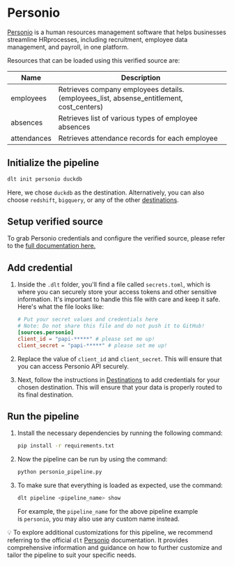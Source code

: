 # Personio

[Personio](https://personio.de/) is a human resources management software that helps businesses 
streamline HRprocesses, including recruitment, employee data management, and payroll, in one 
platform.

Resources that can be loaded using this verified source are:

| Name        | Description                                                                              |
|-------------|------------------------------------------------------------------------------------------|
| employees   | Retrieves company employees details. (employees_list, absense_entitlement, cost_centers) |
| absences    | Retrieves list of various types of employee absences                                     |
| attendances | Retrieves attendance records for each employee                                           |

## Initialize the pipeline

```bash
dlt init personio duckdb
```

Here, we chose `duckdb` as the destination. Alternatively, you can also choose `redshift`,
`bigquery`, or any of the other [destinations](https://dlthub.com/docs/dlt-ecosystem/destinations/).

## Setup verified source

To grab Personio credentials and configure the verified source, please refer to the
[full documentation here.](https://dlthub.com/docs/dlt-ecosystem/verified-sources/personio#grab-credentials)

## Add credential

1. Inside the `.dlt` folder, you'll find a file called `secrets.toml`, which is where you can
   securely store your access tokens and other sensitive information. It's important to handle this
   file with care and keep it safe. Here's what the file looks like:

   ```toml
   # Put your secret values and credentials here
   # Note: Do not share this file and do not push it to GitHub!
   [sources.personio]
   client_id = "papi-*****" # please set me up!
   client_secret = "papi-*****" # please set me up!
   ```

1. Replace the value of `client_id` and `client_secret`. This will ensure that you can access
   Personio API securely.

1. Next, follow the instructions in [Destinations](../destinations/duckdb) to add credentials for
   your chosen destination. This will ensure that your data is properly routed to its final
   destination.

## Run the pipeline

1. Install the necessary dependencies by running the following command:

   ```bash
   pip install -r requirements.txt
   ```

1. Now the pipeline can be run by using the command:

   ```bash
   python personio_pipeline.py
   ```

1. To make sure that everything is loaded as expected, use the command:

   ```bash
   dlt pipeline <pipeline_name> show
   ```

   For example, the `pipeline_name` for the above pipeline example is `personio`, you may also use
   any custom name instead.

💡 To explore additional customizations for this pipeline, we recommend referring to the official
`dlt` [Personio](https://dlthub.com/docs/dlt-ecosystem/verified-sources/personio) documentation. It
provides comprehensive information and guidance on how to further customize and tailor the pipeline
to suit your specific needs.
